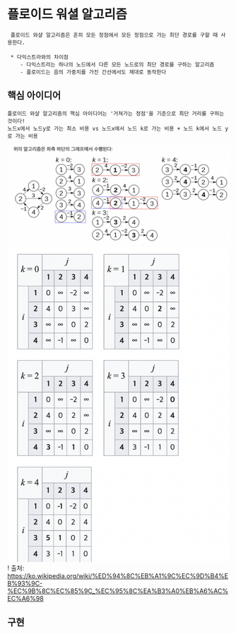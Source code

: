 # 플로이드 워셜 알고리즘
     플로이드 와샬 알고리즘은 흔히 모든 정점에서 모든 정점으로 가는 최단 경로를 구할 때 사용한다.

     * 다익스트라와의 차이점
        - 다익스트라는 하나의 노드에서 다른 모든 노드로의 최단 경로를 구하는 알고리즘
        - 플로이드는 음의 가중치를 가진 간선에서도 제대로 동작한다

## 핵심 아이디어
    플로이드 와샬 알고리즘의 핵심 아이디어는 '거쳐가는 정점'을 기준으로 최단 거리를 구하는 것이다!
    노드x에서 노드y로 가는 최소 비용 vs 노드x에서 노드 k로 가는 비용 + 노드 k에서 노드 y로 가는 비용

![플루이드](./img/floid.png)
![과정](./img/floid_list.png)
! 출처: https://ko.wikipedia.org/wiki/%ED%94%8C%EB%A1%9C%EC%9D%B4%EB%93%9C-%EC%9B%8C%EC%85%9C_%EC%95%8C%EA%B3%A0%EB%A6%AC%EC%A6%98
## 구현 

